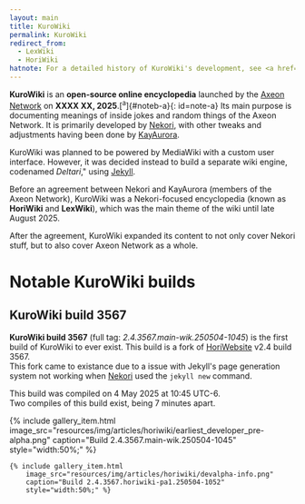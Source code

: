 ```yaml
---
layout: main
title: KuroWiki
permalink: KuroWiki
redirect_from:
  - LexWiki
  - HoriWiki
hatnote: For a detailed history of KuroWiki's development, see <a href="Development_of_KuroWiki">Development of KuroWiki</a>,
---
```


**KuroWiki** is an **open-source online encyclopedia** launched by the [Axeon Network](Axeon_Network) on **XXXX XX, 2025**.[<sup>a</sup>]{#noteb-a}{: id=note-a} Its main purpose is documenting meanings of inside jokes and random things of the Axeon Network. It is primarily developed by [Nekori](Nekori), with other tweaks and adjustments having been done by [KayAurora](KayAurora).

KuroWiki was planned to be powered by MediaWiki with a custom user interface. However, it was decided instead to build a separate wiki engine, codenamed *Deltari*," using [Jekyll](https://jekyllrb.com).

Before an agreement between Nekori and KayAurora (members of the Axeon Network), KuroWiki was a Nekori-focused encyclopedia (known as **HoriWiki** and **LexWiki**), which was the main theme of the wiki until late August 2025.

After the agreement, KuroWiki expanded its content to not only cover Nekori stuff, but to also cover Axeon Network as a whole.

# Notable KuroWiki builds

## KuroWiki build 3567

**KuroWiki build 3567** (full tag: *2.4.3567.main-wik.250504-1045*) is the first build of KuroWiki to ever exist. This build is a fork of [HoriWebsite](HoriWebsite) v2.4 build 3567.<br>This fork came to existance due to a issue with Jekyll's page generation system not working when [Nekori](Nekori) used the `jekyll new` command. 

This build was compiled on 4 May 2025 at 10:45 UTC-6.<br>Two compiles of this build exist, being 7 minutes apart.

<div class="wiki-gallery">
    {% include gallery_item.html 
        image_src="resources/img/articles/horiwiki/earliest_developer_pre-alpha.png" 
        caption="Build 2.4.3567.main-wik.250504-1045"
        style="width:50%;" %}

    {% include gallery_item.html 
        image_src="resources/img/articles/horiwiki/devalpha-info.png" 
        caption="Build 2.4.3567.horiwiki-pa1.250504-1052"
        style="width:50%;" %}
</div>